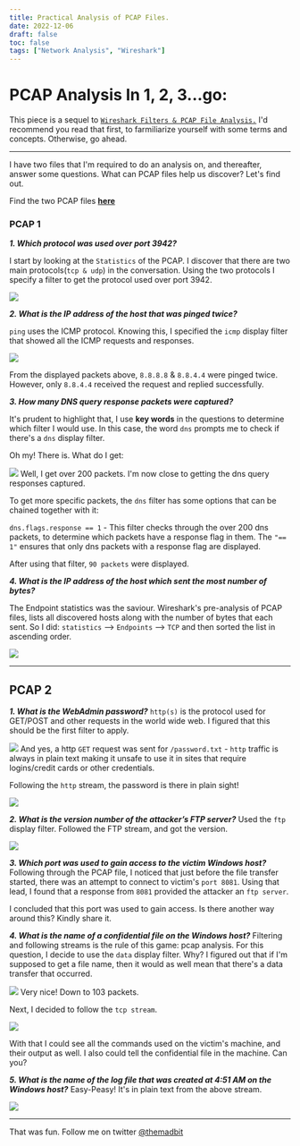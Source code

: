 ```yaml
---
title: Practical Analysis of PCAP Files.
date: 2022-12-06
draft: false
toc: false
tags: ["Network Analysis", "Wireshark"]
---
```


# PCAP Analysis In 1, 2, 3...go:

This piece is a sequel to [`Wireshark Filters & PCAP File Analysis.`](https://marktanui.github.io/posts/wireshark)
I'd recommend you read that first, to farmiliarize yourself with some terms and concepts. Otherwise, go ahead.

---

I have two files that I'm required to do an analysis on, and thereafter, answer some questions. What can PCAP files help us discover? Let's find out.

Find the two PCAP files [**here**](https://github.com/MarkTanui/marktanui.github.io/tree/main/assets/posts/wireshark-sbt)

### PCAP 1
***1. Which protocol was used over port 3942?***

I start by looking at the `Statistics` of the PCAP.
I discover that there are two main protocols(`tcp & udp`) in the conversation.
Using the two protocols I specify a filter to get the protocol used over port 3942.

![](https://i.imgur.com/6vxnxZQ.png) 


***2. What is the IP address of the host that was pinged twice?***

`ping` uses the ICMP protocol. Knowing this, I specified the `icmp` display filter that showed all the ICMP requests and responses.

![](https://i.imgur.com/JBGbNMo.png)

From the displayed packets above, `8.8.8.8` & `8.8.4.4` were pinged twice. However, only `8.8.4.4` received the request and replied successfully.

***3. How many DNS query response packets were captured?***

It's prudent to highlight that, I use **key words** in the questions to determine which filter I would use. In this case, the word `dns` prompts me to check if there's a `dns` display filter.

Oh my! There is. What do I get:

![](https://i.imgur.com/X8U9dBD.png)
Well, I get over 200 packets. I'm now close to getting the dns query responses captured.

To get more specific packets, the `dns` filter has some options that can be chained together with it:

`dns.flags.response == 1` - This filter checks through the over 200 dns packets, to determine which packets have a response flag in them. The `"== 1"` ensures that only dns packets with a response flag are displayed.

After using that filter, `90 packets` were displayed.


***4. What is the IP address of the host which sent the most number of bytes?***

The Endpoint statistics was the saviour. Wireshark's pre-analysis of PCAP files, lists all discovered hosts along with the number of bytes that each sent.
So I did: `statistics` --> `Endpoints` --> `TCP` and then sorted the list in ascending order.

![](https://i.imgur.com/oHgZlw8.png)

---


## PCAP 2

***1. What is the WebAdmin password?***
`http(s)` is the protocol used for GET/POST and other requests in the world wide web.
I figured that this should be the first filter to apply.

![](https://i.imgur.com/u9quAW6.png)
And yes, a http `GET` request was sent for `/password.txt` - `http` traffic is always in plain text making it unsafe to use it in sites that require logins/credit cards or other credentials.

Following the `http` stream, the password is there in plain sight!

![](https://i.imgur.com/70RKN58.png)



***2. What is the version number of the attacker’s FTP server?***
Used the `ftp` display filter.
Followed the FTP stream, and got the version.

![](https://i.imgur.com/9793TDu.png)


***3. Which port was used to gain access to the victim Windows host?***
Following through the PCAP file, I noticed that just before the file transfer started, there was an attempt to connect to victim's `port 8081`. Using that lead, I found that a response from `8081` provided the attacker an `ftp server`.

I concluded that this port was used to gain access. Is there another way around this? Kindly share it.

***4. What is the name of a confidential file on the Windows host?***
Filtering and following streams is the rule of this game: pcap analysis.
For this question, I decide to use the `data` display filter. Why? I figured out that if I'm supposed to get a file name, then it would as well mean that there's a data transfer that occurred.

![](https://i.imgur.com/QRtYc67.png)
Very nice! Down to 103 packets.

Next, I decided to follow the `tcp stream`.

![](https://i.imgur.com/6dKnEB5.png)

With that I could see all the commands used on the victim's machine, and their output as well. I also could tell the confidential file in the machine. Can you?

***5. What is the name of the log file that was created at 4:51 AM on the Windows host?***
Easy-Peasy!
It's in plain text from the above stream.

![](https://i.imgur.com/sGNR1P1.png)


---
That was fun.
Follow me on twitter [@themadbit](https://twitter.com/@themadbit)
